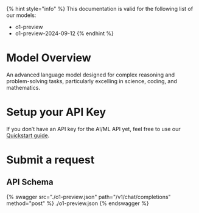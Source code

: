 [#references:start]: <> ({ "template": "openapi" })
{% hint style="info" %}
This documentation is valid for the following list of our models:
* o1-preview
* o1-preview-2024-09-12
{% endhint %}

# Model Overview
An advanced language model designed for complex reasoning and problem-solving tasks, particularly excelling in science, coding, and mathematics.

# Setup your API Key
If you don’t have an API key for the AI/ML API yet, feel free to use our [Quickstart guide](https://docs.aimlapi.com/quickstart/setting-up).

# Submit a request
## API Schema
{% swagger src="./o1-preview.json" path="/v1/chat/completions" method="post" %}
./o1-preview.json
{% endswagger %}

[#references:end]: <> ({})